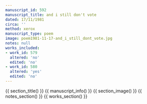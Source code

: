 ```yaml
---
manuscript_id: 592
manuscript_title: and i still don't vote
dated: 17/11/1981
circa: ''
method: xerox
manuscript_type: poem
image: poem1981-11-17-and_i_still_dont_vote.jpg
notes: null
works_included:
- work_id: 579
  altered: 'no'
  edited: 'no'
- work_id: 580
  altered: 'yes'
  edited: 'no'
---
```


{{ section_title() }}
{{ manuscript_info() }}
{{ section_image() }}
{{ notes_section() }}
{{ works_section() }}
